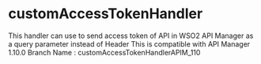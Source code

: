 # customAccessTokenHandler
This handler can use to send access token of API in WSO2 API Manager as a query parameter instead of Header
This is compatible with API Manager 1.10.0
Branch Name : customAccessTokenHandlerAPIM_110
